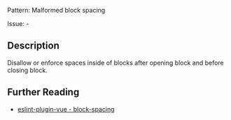 Pattern: Malformed block spacing

Issue: -

## Description

Disallow or enforce spaces inside of blocks after opening block and before closing block.

## Further Reading

* [eslint-plugin-vue - block-spacing](https://eslint.vuejs.org/rules/block-spacing.html)
